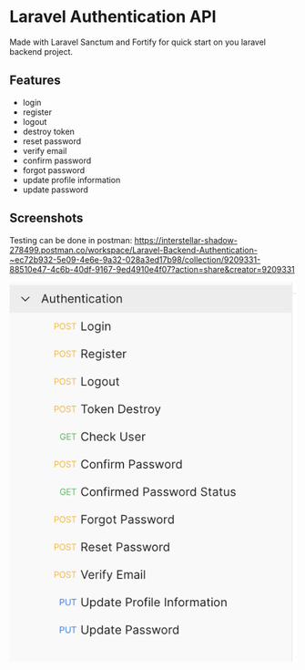 
# Laravel Authentication API

Made with Laravel Sanctum and Fortify for quick start on you laravel backend project.
## Features

- login
- register
- logout
- destroy token
- reset password
- verify email
- confirm password
- forgot password
- update profile information
- update password

## Screenshots
Testing can be done in postman: https://interstellar-shadow-278499.postman.co/workspace/Laravel-Backend-Authentication-~ec72b932-5e09-4e6e-9a32-028a3ed17b98/collection/9209331-88510e47-4c6b-40df-9167-9ed4910e4f07?action=share&creator=9209331

![App Screenshot](https://github.com/reancirl/Laravel-Auth-API/blob/main/public/images/postman-resources.png)
